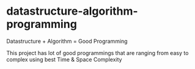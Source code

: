 # datastructure-algorithm-programming


Datastructure + Algorithm = Good Programming

This project has lot of good programmings that are ranging from easy to complex using best Time & Space Complexity 
